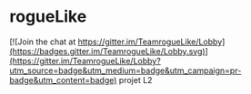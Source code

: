 # rogueLike

[![Join the chat at https://gitter.im/TeamrogueLike/Lobby](https://badges.gitter.im/TeamrogueLike/Lobby.svg)](https://gitter.im/TeamrogueLike/Lobby?utm_source=badge&utm_medium=badge&utm_campaign=pr-badge&utm_content=badge)
projet L2
